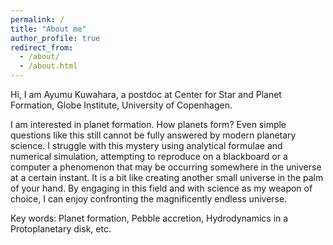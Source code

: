 ```yaml
---
permalink: /
title: "About me"
author_profile: true
redirect_from: 
  - /about/
  - /about.html
---
```

Hi, I am Ayumu Kuwahara, a postdoc at Center for Star and Planet Formation, Globe Institute, University of Copenhagen.

I am interested in planet formation. How planets form?  Even simple questions like this still cannot be fully answered by modern planetary science. I struggle with this mystery using analytical formulae and numerical simulation, attempting to reproduce on a blackboard or a computer a phenomenon that may be occurring somewhere in the universe at a certain instant. It is a bit like creating another small universe in the palm of your hand. By engaging in this field and with science as my weapon of choice, I can enjoy confronting the magnificently endless universe.
 
Key words: Planet formation, Pebble accretion, Hydrodynamics in a Protoplanetary disk, etc.

